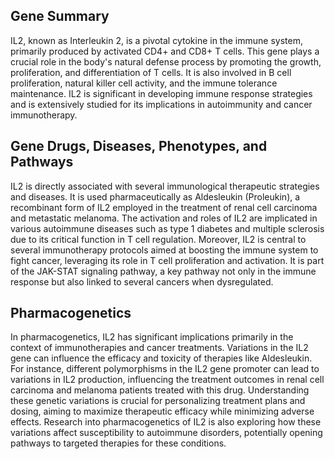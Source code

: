## Gene Summary
IL2, known as Interleukin 2, is a pivotal cytokine in the immune system, primarily produced by activated CD4+ and CD8+ T cells. This gene plays a crucial role in the body's natural defense process by promoting the growth, proliferation, and differentiation of T cells. It is also involved in B cell proliferation, natural killer cell activity, and the immune tolerance maintenance. IL2 is significant in developing immune response strategies and is extensively studied for its implications in autoimmunity and cancer immunotherapy.

## Gene Drugs, Diseases, Phenotypes, and Pathways
IL2 is directly associated with several immunological therapeutic strategies and diseases. It is used pharmaceutically as Aldesleukin (Proleukin), a recombinant form of IL2 employed in the treatment of renal cell carcinoma and metastatic melanoma. The activation and roles of IL2 are implicated in various autoimmune diseases such as type 1 diabetes and multiple sclerosis due to its critical function in T cell regulation. Moreover, IL2 is central to several immunotherapy protocols aimed at boosting the immune system to fight cancer, leveraging its role in T cell proliferation and activation. It is part of the JAK-STAT signaling pathway, a key pathway not only in the immune response but also linked to several cancers when dysregulated.

## Pharmacogenetics
In pharmacogenetics, IL2 has significant implications primarily in the context of immunotherapies and cancer treatments. Variations in the IL2 gene can influence the efficacy and toxicity of therapies like Aldesleukin. For instance, different polymorphisms in the IL2 gene promoter can lead to variations in IL2 production, influencing the treatment outcomes in renal cell carcinoma and melanoma patients treated with this drug. Understanding these genetic variations is crucial for personalizing treatment plans and dosing, aiming to maximize therapeutic efficacy while minimizing adverse effects. Research into pharmacogenetics of IL2 is also exploring how these variations affect susceptibility to autoimmune disorders, potentially opening pathways to targeted therapies for these conditions.